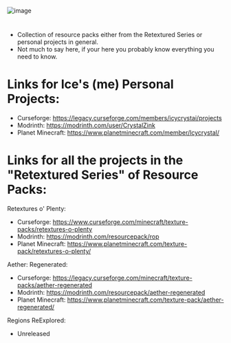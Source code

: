![image](https://github.com/CrystalZink/Resource-Packs/assets/109879348/731abaf4-1d25-4596-8118-60a11c375ebc)
#
- Collection of resource packs either from the Retextured Series or personal projects in general.
- Not much to say here, if your here you probably know everything you need to know.

# Links for Ice's (me) Personal Projects:
- Curseforge: https://legacy.curseforge.com/members/icycrystai/projects
- Modrinth: https://modrinth.com/user/CrystalZink
- Planet Minecraft: https://www.planetminecraft.com/member/lcycrystal/

# Links for all the projects in the "Retextured Series" of Resource Packs:
Retextures o' Plenty:
- Curseforge: https://www.curseforge.com/minecraft/texture-packs/retextures-o-plenty
- Modrinth: https://modrinth.com/resourcepack/rop
- Planet Minecraft: https://www.planetminecraft.com/texture-pack/retextures-o-plenty/

Aether: Regenerated:
- Curseforge: https://legacy.curseforge.com/minecraft/texture-packs/aether-regenerated
- Modrinth: https://modrinth.com/resourcepack/aether-regenerated
- Planet Minecraft: https://www.planetminecraft.com/texture-pack/aether-regenerated/

Regions ReExplored:
- Unreleased
